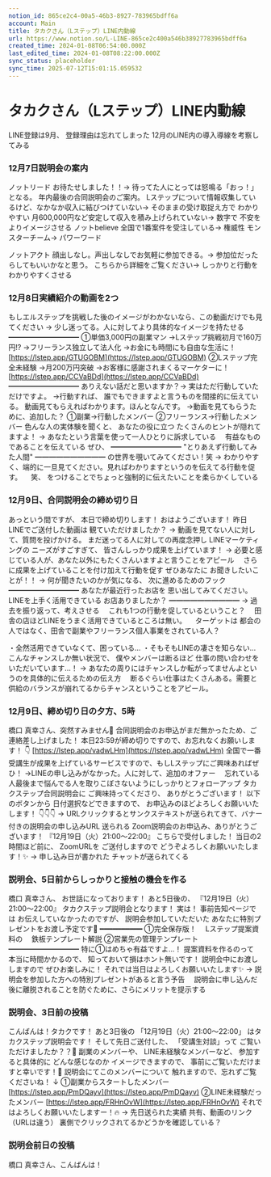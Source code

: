 ```yaml
---
notion_id: 865ce2c4-00a5-46b3-8927-783965bdff6a
account: Main
title: タカクさん（Lステップ）LINE内動線
url: https://www.notion.so/L-LINE-865ce2c400a546b38927783965bdff6a
created_time: 2024-01-08T06:54:00.000Z
last_edited_time: 2024-01-08T08:22:00.000Z
sync_status: placeholder
sync_time: 2025-07-12T15:01:15.059532
---
```

# タカクさん（Lステップ）LINE内動線

LINE登録は9月、 登録理由は忘れてしまった
 12月のLINE内の導入導線を考察してみる
### 12月7日説明会の案内
ノットリード
  お待たせしました！！→ 待ってた人にとっては怒鳴る「おっ！」となる。 年内最後の合同説明会のご案内。
  Lステップについて情報収集しているけど、なかなか収入に結びつけていない→ そのままの受け取捉え方で わかりやすい
  月600,000円など安定して収入を積み上げられていない→ 数字で 不安をよりイメージさせる
ノットbelieve
  全国で1番案件を受注している→ 権威性
  モンスターチーム→ パワーワード
  
 ノットアクト
  顔出しなし。声出しなしでお気軽に参加できる。→ 参加位だったらしてもいいかなと思う。
  こちらから詳細をご覧ください→ しっかりと行動をわかりやすくさせる
  
### 12月8日実績紹介の動画を2つ
もしエルステップを挑戦した後のイメージがわかないなら、この動画だけでも見てください
→ 少し迷ってる。人に対してより具体的なイメージを持たせる
━━━━━━━━━━
①単価3,000円の副業マン
→Lステップ挑戦初月で160万円!?
→フリーランス独立して法人化
→お金にも時間にも自由な生活に！
[https://lstep.app/GTUGOBM](https://lstep.app/GTUGOBM)
②Lステップ完全未経験
→月200万円突破
→お客様に感謝されまくるマーケターに！
[https://lstep.app/CCVaBDd](https://lstep.app/CCVaBDd)
━━━━━━━━━━
ありえない話だと思いますか？→ 実はただ行動していただけですよ。
→行動すれば、 誰でもできますよと言うものを間接的に伝えている。
動画見てもらえればわかります。ほんとなんです。
→動画を見てもらうために、追加した？
①副業→行動したメンバー
②フリーランス→行動したメンバー
色んな人の実体験を聞くと、
あなたの役に立つ
たくさんのヒントが隠れてますよ！
→ あなたという言葉を使って一人ひとりに訴求している
　有益なものであることを伝えている
ぜひ、
━━━━━━━━━━
"とりあえず行動してみた人間"
━━━━━━━━━━
の世界を覗いてみてください！笑
→ わかりやすく、端的に一旦見てください。見ればわかりますというのを伝えてる行動を促す。
　笑、 をつけることでちょっと強制的に伝えたいことを柔らかくしている
### 12月9日、合同説明会の締め切り日
あっという間ですが、
本日で締め切りします！
おはようございます！
昨日LINEでご送付した動画は
観ていただけましたか？
→ 動画を見てない人に対して、質問を投げかける。 まだ迷ってる人に対しての再度念押し
LINEマーケティングの
ニーズがすごすぎて、
皆さんしっかり成果を上げています！
→ 必要と感じている人が、あなた以外にもたくさんいますよと言うことをアピール
　さらに成果を上げていることを付け加えて行動を促す
ぜひあなたに
お聞きしたいことが！！
→ 何が聞きたいのかが気になる、 次に進めるためのフック
━━━━━━━━━━
あなたが最近行ったお店を
思い出してみてください。
LINEを上手く活用できている
お店ありましたか？
━━━━━━━━━━
→ 過去を振り返って、考えさせる
　これも1つの行動を促しているということ？
　田舎の店ほどLINEをうまく活用できているところは無い。
　ターゲットは 都会の人ではなく、田舎で副業やフリーランス個人事業をされている人？

・全然活用できていなくて、困っている…
・そもそもLINEの凄さを知らない…
こんなチャンスしか無い状況で、
僕やメンバーは断るほど
仕事の問い合わせをいただいています…！
→ あなたの周りにはチャンスしか転がってませんよというのを具体的に伝えるための伝え方
　断るぐらい仕事はたくさんある。需要と供給のバランスが崩れてるからチャンスということをアピール。
### 12月9日、締め切り日の夕方、5時
橋口 真幸さん、突然すみません🙏
合同説明会のお申込がまだ無かったため、ご連絡差し上げました！
本日23:59が締め切りですので、お忘れなくお願いします！
👇
[https://lstep.app/vadwLHm](https://lstep.app/vadwLHm)
全国で一番受講生が成果を上げているサービスですので、もしLステップにご興味あればぜひ！
→LINEの申し込みがなかった。人に対して、追加のオファー
　忘れている人最後まで悩んでる人を取りこぼさないようにしっかりとフォローアップ
タカクステップ合同説明会に
ご興味持ってくださり、
ありがとうございます！
以下のボタンから
日付選択などできますので、
お申込みのほどよろしくお願いいたします！
👇👇👇
→ URLクリックするとサンクステキストが送られてきて、バナー付きの説明会の申し込みURL 送られる
Zoom説明会のお申込み、ありがとうございます！
『12月19日（火）21:00〜22:00』
こちらで受付しました！
当日の2時間ほど前に、
ZoomURLを
ご送付しますので
どうぞよろしくお願いいたします！✨
→ 申し込み日が書かれた チャットが送られてくる
### 説明会、5日前からしっかりと接触の機会を作る
橋口 真幸さん、
お世話になっております！
あと5日後の、
『12月19日（火）21:00〜22:00』
タカクステップ説明会となります！
実は！
事前告知ページでは
お伝えしていなかったのですが、
説明会参加していただいた
あなたに特別プレゼントをお渡し予定です👏
━━━━━━━━━━
①完全保存版！
　Lステップ提案資料の
　鉄板テンプレート解説
②営業先の管理テンプレート
━━━━━━━━━━
特に①はめちゃ有益ですよ…！
提案資料を作るのって
本当に時間かかるので、
知っておいて損はホント無いです！
説明会中にお渡ししますので
ぜひお楽しみに！
それでは当日はよろしくお願いいたします✨
→ 説明会を参加した方への特別プレゼントがあると言う予告
　説明会に申し込んだ後に離脱されることを防ぐために、さらにメリットを提示する
### 説明会、3日前の投稿
こんばんは！タカクです！
あと3日後の
「12月19日（火）21:00〜22:00」
はタカクステップ説明会です！
そして先日ご送付した、
「受講生対談」って
ご覧いただけましたか？？🤔
副業のメンバーや、
LINE未経験なメンバーなど、
参加すると具体的に
どんな感じなのか
イメージできますので、
事前にご覧いただけますと幸いです！🙏
説明会にてこのメンバーについて
触れますので、忘れずご覧くださいね！
↓
①副業からスタートしたメンバー
[https://lstep.app/PmDQayv](https://lstep.app/PmDQayv)
②LINE未経験だったメンバー
[https://lstep.app/FRHnOvW](https://lstep.app/FRHnOvW)
それではよろしくお願いいたしますー！🔥
→ 先日送られた実績 共有、動画のリンク（URLは違う） 裏側でクリックされてるかどうかを確認している？
### 説明会前日の投稿
橋口 真幸さん、こんばんは！